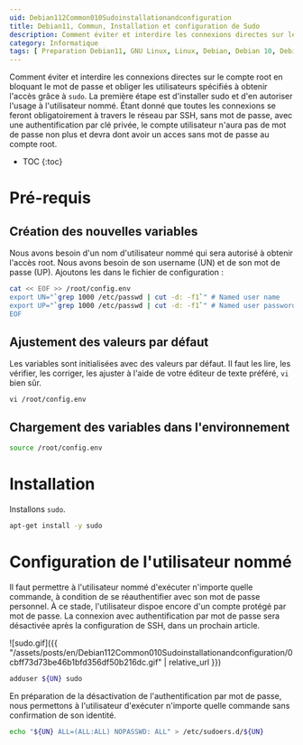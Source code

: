 ```yaml
---
uid: Debian112Common010Sudoinstallationandconfiguration
title: Debian11, Commun, Installation et configuration de Sudo
description: Comment éviter et interdire les connexions directes sur le compte root en bloquant le mot de passe et obliger les utilisateurs spécifiés à obtenir l'accès grâce à `sudo`. La première étape est d'installer sudo et d'en autoriser l'usage à l'utilisateur nommé. Étant donné que toutes les connexions se feront obligatoirement à travers le réseau par SSH, sans mot de passe, avec une authentification par clé privée, le compte utilisateur n'aura pas de mot de passe non plus et devra dont avoir un acces sans mot de passe au compte root.
category: Informatique
tags: [ Preparation Debian11, GNU Linux, Linux, Debian, Debian 10, Debian 11, Buster, Bullseye, Serveur, Installation, Sudo, Sécurité, Mot de passe, Password ]
---
```


Comment éviter et interdire les connexions directes sur le compte root en bloquant le mot de passe et obliger les utilisateurs spécifiés à obtenir l'accès grâce à `sudo`. La première étape est d'installer sudo et d'en autoriser l'usage à l'utilisateur nommé. Étant donné que toutes les connexions se feront obligatoirement à travers le réseau par SSH, sans mot de passe, avec une authentification par clé privée, le compte utilisateur n'aura pas de mot de passe non plus et devra dont avoir un acces sans mot de passe au compte root.

* TOC
{:toc}

# Pré-requis

## Création des nouvelles variables

Nous avons besoin d'un nom d'utilisateur nommé qui sera autorisé à obtenir l'accès root. Nous avons besoin de son username (UN) et
de son mot de passe (UP). Ajoutons les dans le fichier de configuration :
```bash
cat << EOF >> /root/config.env
export UN="`grep 1000 /etc/passwd | cut -d: -f1`" # Named user name
export UP="`grep 1000 /etc/passwd | cut -d: -f1`" # Named user password
EOF
```

## Ajustement des valeurs par défaut

Les variables sont initialisées avec des valeurs par défaut. Il faut les lire, les vérifier, les corriger, les ajuster à l'aide de
votre éditeur de texte préféré, `vi` bien sûr.
```
vi /root/config.env
```

## Chargement des variables dans l'environnement

```bash
source /root/config.env
```

# Installation

Installons `sudo`.
```bash
apt-get install -y sudo
```

# Configuration de l'utilisateur nommé

Il faut permettre à l'utilisateur nommé d'exécuter n'importe quelle commande, à condition de se réauthentifier avec son mot de
passe personnel. À ce stade, l'utilisateur dispoe encore d'un compte protégé par mot de passe. La connexion avec authentification
par mot de passe sera désactivée après la configuration de SSH, dans un prochain article.

![sudo.gif]({{ "/assets/posts/en/Debian112Common010Sudoinstallationandconfiguration/0cbff73d73be46b1bfd356df50b216dc.gif" | relative_url }})

```bash
adduser ${UN} sudo
```

En préparation de la désactivation de l'authentification par mot de passe, nous permettons à l'utilisateur d'exécuter n'importe
quelle commande sans confirmation de son identité.
```bash
echo "${UN} ALL=(ALL:ALL) NOPASSWD: ALL" > /etc/sudoers.d/${UN}
```

